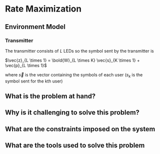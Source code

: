 # Rate Maximization
## Environment Model

### Transmitter
The transmitter consists of $L$ LEDs so the symbol sent by the transmitter is 

$\vec{z}_{L \times 1} = \bold{W}_{L \times K} \vec{s}_{K \times 1} + \vec{p}_{L \times 1}$

where $\vec{s}$ is the vector containing the symbols of each user ($s_k$ is the symbol sent for the kth user)

## What is the problem at hand?


## Why is it challenging to solve this problem?


## What are the constraints imposed on the system


## What are the tools used to solve this problem